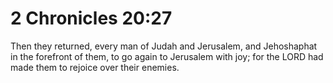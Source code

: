# 2 Chronicles 20:27

Then they returned, every man of Judah and Jerusalem, and Jehoshaphat in the forefront of them, to go again to Jerusalem with joy; for the LORD had made them to rejoice over their enemies.